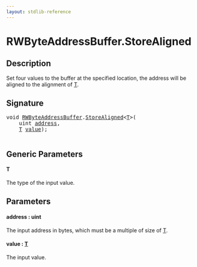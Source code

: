 ```yaml
---
layout: stdlib-reference
---
```


# RWByteAddressBuffer\.StoreAligned

## Description

Set four values to the buffer at the specified location, the address will be aligned
to the alignment of <span class='code'><a href="storealigned-05.md#typeparam-T" class="code_type">T</a></span>.



## Signature 

<pre>
<span class="code_keyword">void</span> <a href="index.md" class="code_type">RWByteAddressBuffer</a>.<a href="storealigned-05.md">StoreAligned</a>&lt;<a href="storealigned-05.md#typeparam-T" class="code_type">T</a>&gt;(
    <span class="code_keyword">uint</span> <a href="storealigned-05.md#decl-address" class="code_param">address</a>,
    <a href="storealigned-05.md#typeparam-T" class="code_type">T</a> <a href="storealigned-05.md#decl-value" class="code_param">value</a>);

</pre>

## Generic Parameters

####  <a id="typeparam-T"></a>T
The type of the input value.


## Parameters

####  <a id="decl-address"></a>address  : uint
The input address in bytes, which must be a multiple of size of <span class='code'><a href="storealigned-05.md#typeparam-T" class="code_type">T</a></span>.

####  <a id="decl-value"></a>value  : [T](storealigned-05.md#typeparam-T)
The input value.



<script>
// Fix .md links to .html when on ReadTheDocs
if (window.location.hostname.includes('readthedocs') || 
    window.location.hostname.includes('rtfd.io')) {
  document.addEventListener('DOMContentLoaded', function() {
    const links = document.querySelectorAll('a');
    links.forEach(link => {
      const href = link.getAttribute('href');
      if (href && href.includes('.md')) {
        // This regex will handle .md links with or without fragment identifiers or query parameters
        link.href = link.href.replace(/(.+)\.md(#[^?]*)?(\?.*)?$/, '$1.html$2$3');
      }
    });
  });
}
</script>
